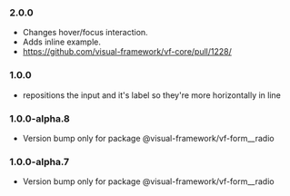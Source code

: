 ### 2.0.0

* Changes hover/focus interaction.
* Adds inline example.
* https://github.com/visual-framework/vf-core/pull/1228/

### 1.0.0

* repositions the input and it's label so they're more horizontally in line

### 1.0.0-alpha.8

* Version bump only for package @visual-framework/vf-form__radio

### 1.0.0-alpha.7

* Version bump only for package @visual-framework/vf-form__radio
